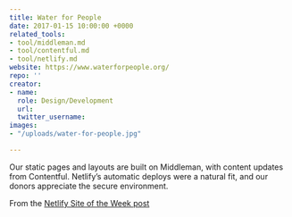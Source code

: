 ```yaml
---
title: Water for People
date: 2017-01-15 10:00:00 +0000
related_tools:
- tool/middleman.md
- tool/contentful.md
- tool/netlify.md
website: https://www.waterforpeople.org/
repo: ''
creator:
- name: 
  role: Design/Development
  url: 
  twitter_username: 
images:
- "/uploads/water-for-people.jpg"

---
```

Our static pages and layouts are built on Middleman, with content updates from Contentful. Netlify’s automatic deploys were a natural fit, and our donors appreciate the secure environment.

From the [Netlify Site of the Week post](https://www.netlify.com/site-of-the-week/water-for-people/)
